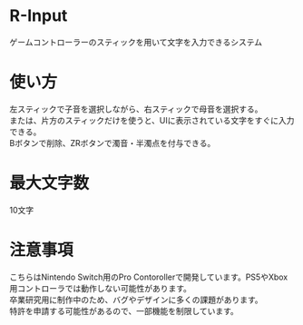 # R-Input
ゲームコントローラーのスティックを用いて文字を入力できるシステム<br>

# 使い方
左スティックで子音を選択しながら、右スティックで母音を選択する。<br>
または、片方のスティックだけを使うと、UIに表示されている文字をすぐに入力できる。<br>
Bボタンで削除、ZRボタンで濁音・半濁点を付与できる。<br>

# 最大文字数
10文字

# 注意事項
こちらはNintendo Switch用のPro Contorollerで開発しています。PS5やXbox用コントローラでは動作しない可能性があります。<br>
卒業研究用に制作中のため、バグやデザインに多くの課題があります。<br>
特許を申請する可能性があるので、一部機能を制限しています。
